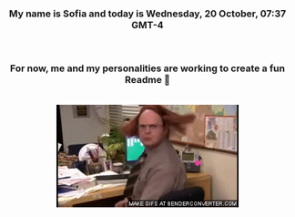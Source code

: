 


<div align="center">
<h3 >My name is Sofia and today is Wednesday, 20 October, 07:37 GMT-4</h3><br>
<h3 >For now, me and my personalities are working to create a fun Readme 👋
</h3><br>
<img src='img/dwight.gif' alt='working...'/>
</div>
